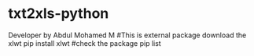 # txt2xls-python
Developer by Abdul Mohamed M
#This is external package download the xlwt
pip install xlwt
#check the package
pip list
